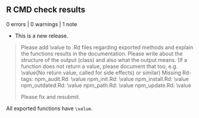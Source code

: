 ## R CMD check results

0 errors | 0 warnings | 1 note

* This is a new release.

> Please add \value to .Rd files regarding exported methods and explain
> the functions results in the documentation. Please write about the
> structure of the output (class) and also what the output means. (If a
> function does not return a value, please document that too, e.g.
> \value{No return value, called for side effects} or similar)
> Missing Rd-tags:
>       npm_audit.Rd: \value
>       npm_init.Rd: \value
>       npm_install.Rd: \value
>       npm_outdated.Rd: \value
>       npm_path.Rd: \value
>       npm_update.Rd: \value
> 
> Please fix and resubmit.

All exported functions have `\value`.
